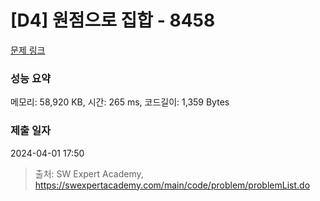# [D4] 원점으로 집합 - 8458 

[문제 링크](https://swexpertacademy.com/main/code/problem/problemDetail.do?contestProbId=AWzaq5KKk_ADFAVU) 

### 성능 요약

메모리: 58,920 KB, 시간: 265 ms, 코드길이: 1,359 Bytes

### 제출 일자

2024-04-01 17:50



> 출처: SW Expert Academy, https://swexpertacademy.com/main/code/problem/problemList.do